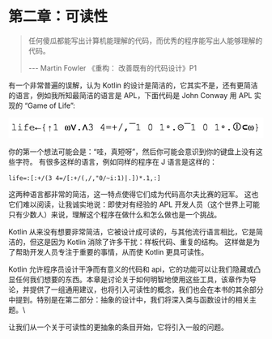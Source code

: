 # 第二章：可读性

> 任何傻瓜都能写出计算机能理解的代码，而优秀的程序能写出人能够理解的代码。&#x20;
>
> &#x20;                                                       \--- Martin Fowler 《重构： 改善既有的代码设计》P1

有一个非常普遍的误解，认为 Kotlin 的设计是简洁的，它其实不是，还有更简洁的语言，例如我所知最简洁的语言是 APL，下面代码是 John Conway 用 APL 实现的 “Game of Life”:

![](<../.gitbook/assets/image (1).png>)

你的第一个想法可能会是：“哇，真短呀”，然后你可能会意识到你的键盘上没有这些字符。 有很多这样的语言，例如同样的程序在 J 语言是这样的：

```
life=:[:+/(3 4=/[:+/(,/,"0/~i:1)|.])*.1,:]
```

这两种语言都非常的简洁，这一特点使得它们成为代码高尔夫比赛的冠军。 这也它们难以阅读，让我诚实地说：即使对有经验的 APL 开发人员（这个世界上可能只有少数人）来说，理解这个程序在做什么和怎么做也是一个挑战。

Kotlin 从来没有想要非常简洁，它被设计成可读的，与其他流行语言相比，它是简洁的，但这是因为 Kotlin 消除了许多干扰：样板代码、重复的结构。 这样做是为了帮助开发人员专注于重要的事情，从而使 Kotlin 更具可读性。

Kotlin 允许程序员设计干净而有意义的代码和 api，它的功能可以让我们隐藏或凸显任何我们想要的东西。本章是讨论关于如何明智地使用这些工具，该章作为导论，并提供了一组通用建议，也将引入可读性的概念，我们也会在本书的其余部分中提到。特别是在第二部分：抽象的设计中，我们将深入类与函数设计的相关主题。\


让我们从一个关于可读性的更抽象的条目开始，它将引入一般的问题。
